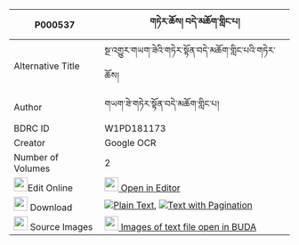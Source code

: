 |P000537|གཏེར་ཆོས། བདེ་མཆོག་གླིང་པ། 
| --- | --- 
|Alternative Title |སྔ་འགྱུར་གཡག་ཟེའི་གཏེར་སྟོན་བདེ་མཆོག་གླིང་པའི་གཏེར་ཆོས།
|Author| གཡག་ཟེ་གཏེར་སྟོན་བདེ་མཆོག་གླིང་པ།
|BDRC ID | W1PD181173
|Creator | Google OCR
|Number of Volumes| 2
|<img width="25" src="https://img.icons8.com/color/25/000000/edit-property.png">Edit Online| [<img width="25" src="https://avatars.githubusercontent.com/u/45091458?s=200&v=4"> Open in Editor](http://editor.openpecha.org/P000537)
|<img width="25" src="https://img.icons8.com/fluent/48/000000/download-2.png"/>  Download | [![](https://img.icons8.com/color/20/000000/txt.png)Plain Text](https://github.com/Openpecha/P000537/releases/download/v1/tercho_demchok_lingpa_plain_P000537.zip), [![](https://img.icons8.com/color/20/000000/txt.png)Text with Pagination](https://github.com/Openpecha/P000537/releases/download/v1/tercho_demchok_lingpa_pages_P000537.zip)
|<img width="25" src="https://img.icons8.com/plasticine/100/000000/pictures-folder.png"/>  Source Images | [<img width="25" src="https://library.bdrc.io/icons/BUDA-small.svg"> Images of text file open in BUDA](https://library.bdrc.io/show/bdr:W1PD181173)